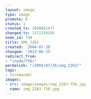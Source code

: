 ```yaml
---
layout: image
type: image
promote: 0
status: 1
created_ts: 1090861477
changed_ts: 1372159395
node_id: 758
title: IMG_2283
created: '2004-07-26'
changed: '2013-06-25'
redirect_from:
- "/node/758/"
permalink: "/2004/07/26/img_2283/"
tags:
- Coromandel
images:
- src: image/images/img_2283-758.jpg
  name: img_2283-758.jpg
---
```


